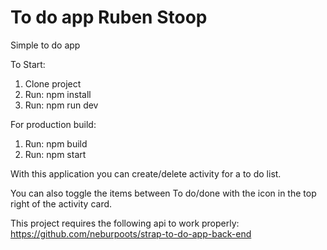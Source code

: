 # To do app Ruben Stoop

Simple to do app

To Start:
1. Clone project
2. Run: npm install
3. Run: npm run dev

For production build:
1. Run: npm build
2. Run: npm start

With this application you can create/delete activity for a to do list.

You can also toggle the items between To do/done with the icon in the top right of the activity card.

This project requires the following api to work properly:
https://github.com/neburpoots/strap-to-do-app-back-end

